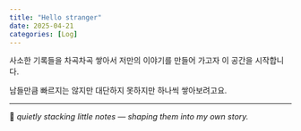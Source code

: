 ```yaml
---
title: "Hello stranger"
date: 2025-04-21
categories: [Log]
---
```


사소한 기록들을 차곡차곡 쌓아서
저만의 이야기를 만들어 가고자 이 공간을 시작합니다.

남들만큼 빠르지는 않지만
대단하지 못하지만
하나씩 쌓아보려고요.

---

🌿 *quietly stacking little notes — shaping them into my own story.*